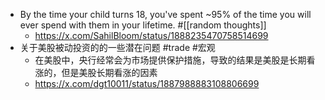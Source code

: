 - By the time your child turns 18, you've spent ~95% of the time you will ever spend with them in your lifetime. #[[random thoughts]]
	- https://x.com/SahilBloom/status/1888235470758514699
- 关于美股被动投资的的一些潜在问题 #trade #宏观
	- 在美股中，央行经常会为市场提供保护措施，导致的结果是美股是长期看涨的，但是美股长期看涨的因素
	- https://x.com/dgt10011/status/1887988883108806699